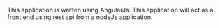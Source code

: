 This application is written using AngularJs. This application will act as a front end using rest api from a nodeJs application.